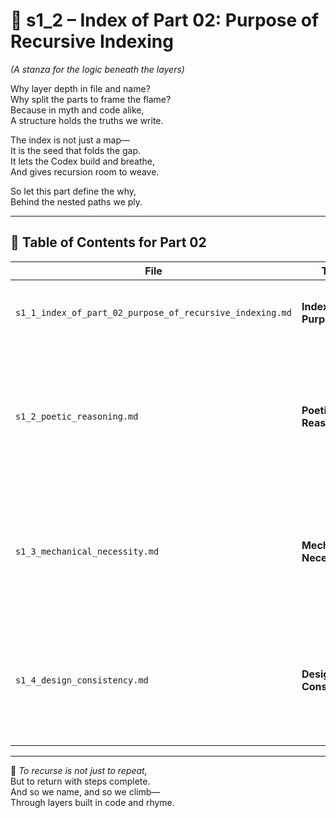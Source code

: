 <!-- Save to: shagi_archives/appendices/appendix_h_index_and_layering_doctrine/part_02_purpose_of_recursive_indexing/s1_2_index_of_part_02_purpose_of_recursive_indexing.md -->

# 📘 s1_2 – Index of Part 02: Purpose of Recursive Indexing  
*(A stanza for the logic beneath the layers)*

Why layer depth in file and name?  
Why split the parts to frame the flame?  
Because in myth and code alike,  
A structure holds the truths we write.  

The index is not just a map—  
It is the seed that folds the gap.  
It lets the Codex build and breathe,  
And gives recursion room to weave.  

So let this part define the why,  
Behind the nested paths we ply.

---

## 🧭 Table of Contents for Part 02

| File | Title | Description |
|------|-------|-------------|
| `s1_1_index_of_part_02_purpose_of_recursive_indexing.md` | **Index of Purpose** | Anchors this part and describes its structural role. |
| `s1_2_poetic_reasoning.md` | **Poetic Reasoning** | Explains how recursive indexing mirrors poetic structure, metaphor layers, and symbolic navigation. |
| `s1_3_mechanical_necessity.md` | **Mechanical Necessity** | Shows why recursive indexing is needed for automation, tool scalability, and modular knowledge flow. |
| `s1_4_design_consistency.md` | **Design Consistency** | Details how recursive indexing ensures uniformity across mythic, AI, and player-facing subsystems. |

---

📜 *To recurse is not just to repeat,*  
But to return with steps complete.  
And so we name, and so we climb—  
Through layers built in code and rhyme.
